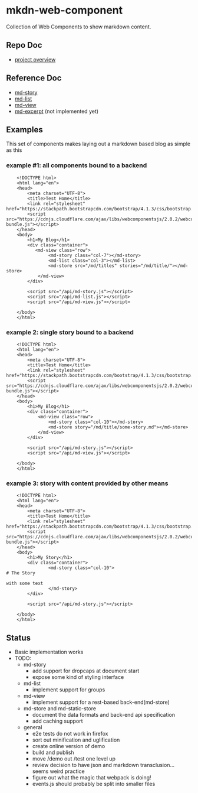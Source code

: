 # mkdn-web-component
Collection of Web Components to show markdown content.

## Repo Doc
* [project overview](markdown-components/README.md) 

## Reference Doc
* [md-story](docs/md-story.md)
* [md-list](docs/md-list.md)
* [md-view](docs/md-view.md)
* [md-excerpt](docs/md-excerpt.md) (not implemented yet) 

## Examples

This set of components makes laying out a markdown based blog as simple as this

### example #1: all components bound to a backend

```
    <!DOCTYPE html>
    <html lang="en">
    <head>
        <meta charset="UTF-8">
        <title>Test Home</title>
        <link rel="stylesheet" href="https://stackpath.bootstrapcdn.com/bootstrap/4.1.3/css/bootstrap.min.css">
        <script src="https://cdnjs.cloudflare.com/ajax/libs/webcomponentsjs/2.0.2/webcomponents-bundle.js"></script>
    </head>
    <body>
        <h1>My Blog</h1>
        <div class="container">
           <md-view class="row">
                <md-story class="col-7"></md-story>
                <md-list class="col-3"></md-list>
                <md-store src="/md/titles" stories="/md/title/"></md-store>
            </md-view>
        </div>
    
        <script src="/api/md-story.js"></script>
        <script src="/api/md-list.js"></script>
        <script src="/api/md-view.js"></script>
    
    </body>
    </html>
```

### example 2: single story bound to a backend
```
    <!DOCTYPE html>
    <html lang="en">
    <head>
        <meta charset="UTF-8">
        <title>Test Home</title>
        <link rel="stylesheet" href="https://stackpath.bootstrapcdn.com/bootstrap/4.1.3/css/bootstrap.min.css">
        <script src="https://cdnjs.cloudflare.com/ajax/libs/webcomponentsjs/2.0.2/webcomponents-bundle.js"></script>
    </head>
    <body>
        <h1>My Blog</h1>
        <div class="container">
            <md-view class="row">
                <md-story class="col-10"></md-story>
                <md-store story="/md/title/some-story.md"></md-store>
            </md-view>
        </div>
    
        <script src="/api/md-story.js"></script>
        <script src="/api/md-view.js"></script>
    
    </body>
    </html>
```

### example 3: story with content provided by other means
```
    <!DOCTYPE html>
    <html lang="en">
    <head>
        <meta charset="UTF-8">
        <title>Test Home</title>
        <link rel="stylesheet" href="https://stackpath.bootstrapcdn.com/bootstrap/4.1.3/css/bootstrap.min.css">
        <script src="https://cdnjs.cloudflare.com/ajax/libs/webcomponentsjs/2.0.2/webcomponents-bundle.js"></script>
    </head>
    <body>
        <h1>My Story</h1>
        <div class="container">
                <md-story class="col-10">
# The Story

with some text
                </md-story>     
        </div>
    
        <script src="/api/md-story.js"></script>
       
    </body>
    </html>
```


## Status

* Basic implementation works
* TODO:
  * md-story
      * add support for dropcaps at document start 
      * expose some kind of styling interface
  * md-list
      * implement support for groups
  * md-view
      * implement support for a rest-based back-end(md-store)
  * md-store and md-static-store
      * document the data formats and back-end api specification
      * add caching support
  * general
      * e2e tests do not work in firefox
      * sort out minification and uglification
      * create online version of demo
      * build and publish
      * move /demo out /test one level up
      * review decision to have json and markdown transclusion... seems weird practice
      * figure out what the magic that webpack is doing!
      * events.js should probably be split into smaller files

